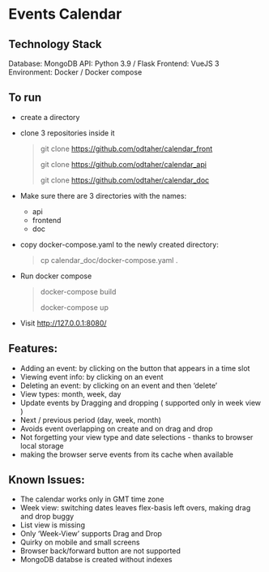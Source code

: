 # Events Calendar

## Technology Stack

Database: MongoDB
API: Python 3.9 / Flask
Frontend: VueJS 3
Environment: Docker / Docker compose

## To run

* create a directory 
* clone 3 repositories inside it
  > git clone https://github.com/odtaher/calendar_front
  > 
  > git clone https://github.com/odtaher/calendar_api
  > 
  > git clone https://github.com/odtaher/calendar_doc 

* Make sure there are 3 directories with the names:
  * api
  * frontend
  * doc
* copy docker-compose.yaml to the newly created directory:
  > cp calendar_doc/docker-compose.yaml .
* Run docker compose 
  > docker-compose build
  >
  > docker-compose up
* Visit http://127.0.0.1:8080/


## Features:
* Adding an event: by clicking on the button that appears in a time slot
* Viewing event info: by clicking on an event
* Deleting an event: by clicking on an event and then ‘delete’
* View types: month, week, day
* Update events by Dragging and dropping ( supported only in week view )
* Next / previous period (day, week, month)
* Avoids event overlapping on create and on drag and drop
* Not forgetting your view type and date selections - thanks to browser local storage
* making the browser serve events from its cache when available 

## Known Issues:
- The calendar works only in GMT time zone
- Week view: switching dates leaves flex-basis left overs, making drag and drop buggy
- List view is missing
- Only ‘Week-View’ supports Drag and Drop
- Quirky on mobile and small screens
- Browser back/forward button are not supported
- MongoDB databse is created without indexes 

